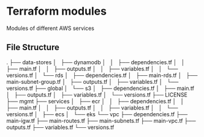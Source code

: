 # Terraform modules
Modules of different AWS services

## File Structure
.
├── data-stores
│   ├── dynamodb
│   │   ├── dependencies.tf
│   │   ├── main.tf
│   │   ├── outputs.tf
│   │   ├── variables.tf
│   │   └── versions.tf
│   └── rds
│       ├── dependencies.tf
│       ├── main-rds.tf
│       ├── main-subnet-group.tf
│       ├── outputs.tf
│       ├── variables.tf
│       └── versions.tf
├── global
│   └── s3
│       ├── dependencies.tf
│       ├── main.tf
│       ├── outputs.tf
│       ├── variables.tf
│       └── versions.tf
├── LICENSE
├── mgmt
├── services
│   ├── ecr
│   │   ├── dependencies.tf
│   │   ├── main.tf
│   │   ├── outputs.tf
│   │   ├── variables.tf
│   │   └── versions.tf
│   ├── ecs
│   └── eks
└── vpc
    ├── dependencies.tf
    ├── main-igw.tf
    ├── main-routes.tf
    ├── main-subnets.tf
    ├── main-vpc.tf
    ├── outputs.tf
    ├── variables.tf
    └── versions.tf
